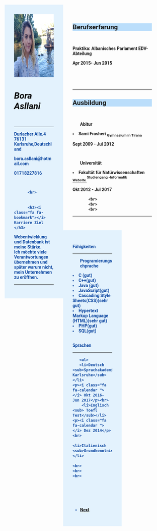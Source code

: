 


<html>
<head>
<meta charset="UTF-8">
<meta name="viewport" content="width=device-width, initial-scale=1">
<link rel="stylesheet" href='https://fonts.googleapis.com/css?family=Roboto'>
<link rel="stylesheet" href="https://cdnjs.cloudflare.com/ajax/libs/font-awesome/4.7.0/css/font-awesome.min.css">
<link rel="stylesheet" href="https://maxcdn.bootstrapcdn.com/bootstrap/3.3.7/css/bootstrap.min.css">
 
<script src="https://ajax.googleapis.com/ajax/libs/jquery/3.2.1/jquery.min.js"></script>
<script src="https://maxcdn.bootstrapcdn.com/bootstrap/3.3.7/js/bootstrap.min.js"></script>


<style>
html,body,h1,h2,h3 {font-family: "Roboto", serif}
body {margin:0;
      border:5px;
}


.column {
    float: left;
    padding: 30px;
    border: 5px;
}


.column.side {
    width: 25%;
	padding: 30px;
	border: 5px;
	background-color:#E3F2FD;
	
	
}


.column.middle {
    width: 50%;
	border:5 px;
	font-weight:bold;
	
	
}

.row:after {
    content: "";
    display: table;
    clear: both;
}
 
@media (max-width: 600px) {
    .column{
        width: 100%;
    }
}
div.colum side{ padding: 20px 20px ;

}
span{
color:#0D47A1;
font-weight:bold;
}

h2{ 
background-color:#BBDEFB;}
i{color:black;}

h1{
font-style:italic;
color:black;}




</head>

</style>
<body> 


<div class="row">
  <div class="column side">
  
  <img src="fotobora.jpg" width="300" height="200">
 
  <span>
 <h1>Bora Asllani</h1>
<br>
<hr>
 
<p><i class=" fa fa-home " >  </i>   Durlacher Alle.4<br> 76131 Karlsruhe,Deutschland</p>
          <p><i class="fa fa-envelope "></i>   bora.asllani@hotmail.com</p>
          <p><i class="fa fa-phone "></i>   01718227816</p>
		  <br>
		
		
          <hr>
		  
		  
		  <h3><i class="fa fa-bookmark"></i>   Karriere Ziel </h3>
<p>Webentwicklung und Datenbank ist meine Stärke.<br>
   Ich möchte viele Verantwortungen übernehmen und später warum nicht, mein Unternehmen zu eröffnen.</p>
   <hr>  
   
  
   </span>
	</div>	
	
 <div class="column middle ">
 <h2><i class="fa fa-briefcase "></i>   Berufserfarung</h2><br>
<p> <b>Praktika:</b> Albanisches Parlament EDV-Abteilung</p>
<p><i class="fa fa-calendar "></i>   Apr 2015- Jun 2015 </p>
<br>
<br>
<br>
<hr>
<h2><i class="fa fa-certificate"></i>   Ausbildung</h2><br>
    <ul>Abitur</ul>
	<li> Sami Frasheri <sub>Gymnasium in Tirana</sub></li>
	<p><i class="fa fa-calendar "></i>   Sept 2009 - Jul 2012 </p><br>
	<ul>Universität </ul>
	<li> Fakultät für Natürwissenschaften<sub><a href="http://www.fshn.edu.al/"target="_blank"> Website </a></sub><sup>Studiengang -Informatik</sup></li>
	<p><i class="fa fa-calendar "></i>  Okt 2012 - Jul 2017 </p>
		
		 
           <br>
		   <br>
		   <br>
<hr>
</div>
	   
<span>
<div  class="column side">
<p><b><i class="fa fa-asterisk "></i>  Fähigkeiten</b></p><hr>
           <ul> Programierungschprache</ul>
     <li>C (gut) </li>
	 <li>C++(gut)</li>
	 <li>Java (gut)</li>
	 <li>JavaScript(gut)</li>
     <li>Cascading Style Sheets(CSS)(sehr gut)</li>
     <li>Hypertext Markup Language (HTML)(sehr gut)</li>
     <li>PHP(gut)</li>
	 <li>SQL(gut)</li>

</ul>
<br>
	   
	   

<p><b><i class="fa fa-globe "></i>   Sprachen</b></p><hr>

       <ul>
	   <li>Deutsch <sub>Sprachakademie Karlsruhe</sub></li>
	<p><i class="fa fa-calendar "></i> Okt 2016- Jun 2017</p><br>
		<li>Englisch <sub> Toefl Test</sub></li>
	<p><i class="fa fa-calendar "></i> Dez 2014</p>	<br>
	   <li>Italienisch <sub>Grundkenntnisse</sub></li>

	<br>
	<br>
	<br>
	

<br>
<br>
<br>
<br>
<div class ="container">
<ul class="pager">
    <li class="next"><a href="https://github.com/Asllani/Asllani.github.io/blob/master/boracv1.html">Next</a></li>
    
  </ul>

</div>





